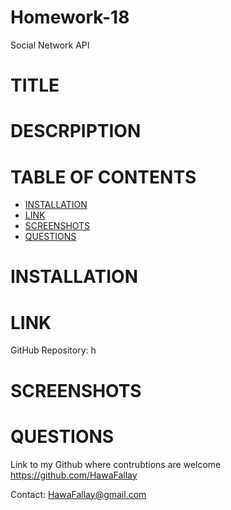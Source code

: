 # Homework-18
Social Network API

# TITLE

# DESCRPIPTION
 
 # TABLE OF CONTENTS

- [INSTALLATION](#installation)
- [LINK](#link)
- [SCREENSHOTS](#screenshots)
- [QUESTIONS](#questions)

# INSTALLATION

# LINK

GitHub Repository: h
# SCREENSHOTS


# QUESTIONS
Link to my Github where contrubtions are welcome
https://github.com/HawaFallay

Contact:
HawaFallay@gmail.com
